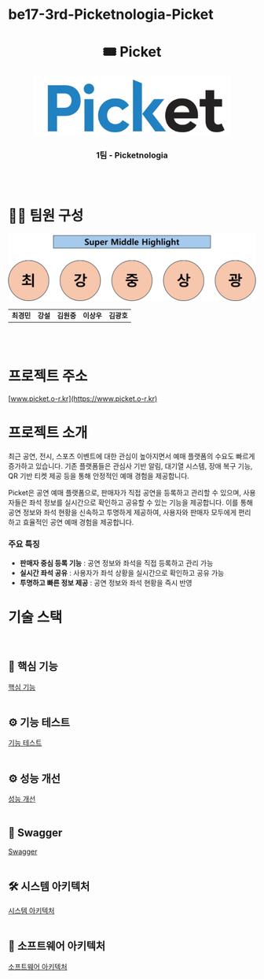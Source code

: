 ﻿# be17-3rd-Picketnologia-Picket

 <h1 align="center">🎟️ Picket </h1>

<p align="center">
  <img src="./docs/picket_logo.png" width="400" alt="Picket 로고" />
  
<h3 align="center">1팀 - Picketnologia</h3>

<br /><br />

# 👨‍💻 팀원 구성

<table align="center">
  <tr>
  
  ![팀원 이미지](./docs/super_middle_highlight.png)

  </tr>
  <tr>
    <td align="center">
      <b>최경민</b><br/>
    </td>
    <td align="center">
      <b>강설</b><br/>
    </td>
    <td align="center">
      <b>김원중</b><br/>
    </td>
    <td align="center">
      <b>이상우</b><br/>
    </td>
    <td align="center">
      <b>김광호</b><br/>
    </td>
  </tr>
</table>
<br /><br />

# 프로젝트 주소

[www.picket.o-r.kr](https://www.picket.o-r.kr)

# 프로젝트 소개

최근 공연, 전시, 스포츠 이벤트에 대한 관심이 높아지면서 예매 플랫폼의 수요도 빠르게 증가하고 있습니다. 기존 플랫폼들은 관심사 기반 알림, 대기열 시스템, 장애 복구 기능, QR 기반 티켓 제공 등을 통해 안정적인 예매 경험을 제공합니다.

Picket은 공연 예매 플랫폼으로, 판매자가 직접 공연을 등록하고 관리할 수 있으며, 사용자들은 좌석 정보를 실시간으로 확인하고 공유할 수 있는 기능을 제공합니다. 이를 통해 공연 정보와 좌석 현황을 신속하고 투명하게 제공하여, 사용자와 판매자 모두에게 편리하고 효율적인 공연 예매 경험을 제공합니다.

### 주요 특징

- **판매자 중심 등록 기능** : 공연 정보와 좌석을 직접 등록하고 관리 가능
- **실시간 좌석 공유** : 사용자가 좌석 상황을 실시간으로 확인하고 공유 가능
- **투명하고 빠른 정보 제공** : 공연 정보와 좌석 현황을 즉시 반영

# 기술 스택

<img src="https://img.shields.io/badge/vue.js-4FC08D?style=flat-square&logo=vuedotjs&logoColor=white" alt=""/>

<img src="https://img.shields.io/badge/springboot-6DB33F?style=flat-square&logo=springboot&logoColor=white" alt=""/>

<img src="https://img.shields.io/badge/mariadb-003545?style=flat-square&logo=mariadb&logoColor=white" alt=""/>

<img src="https://img.shields.io/badge/redis-FF4438?style=flat-square&logo=redis&logoColor=white" alt=""/>

## 🔎 핵심 기능

[핵심 기능]()
<br>
<br>

## ⚙ 기능 테스트

[기능 테스트](https://github.com/beyond-sw-camp/be17-3rd-Picketnologia-Picket/wiki/%EA%B8%B0%EB%8A%A5-%ED%85%8C%EC%8A%A4%ED%8A%B8)
<br>
<br>

## ⚙ 성능 개선

[성능 개선](https://github.com/beyond-sw-camp/be17-3rd-Picketnologia-Picket/wiki/4.-%EC%84%B1%EB%8A%A5%EA%B0%9C%EC%84%A0)
<br>
<br>

## 🔗 Swagger

[Swagger](https://api.picket.o-r.kr/swagger-ui/index.html#/)
<br>
<br>

## 🛠 시스템 아키텍처

[시스템 아키텍처](https://github.com/beyond-sw-camp/be17-3rd-Picketnologia-Picket/wiki/3.-%EC%8B%9C%EC%8A%A4%ED%85%9C-%EC%95%84%ED%82%A4%ED%85%8D%EC%B2%98)
<br>
<br>

## 📡 소프트웨어 아키텍처

[소프트웨어 아키텍처](https://github.com/beyond-sw-camp/be17-3rd-Picketnologia-Picket/wiki/2.-%EC%86%8C%ED%94%84%ED%8A%B8%EC%9B%A8%EC%96%B4-%EC%95%84%ED%82%A4%ED%85%8D%EC%B2%98#%EC%86%8C%ED%94%84%ED%8A%B8%EC%9B%A8%EC%96%B4-%EC%95%84%ED%82%A4%ED%85%8D%EC%B2%98-%EA%B5%AC%EC%84%B1)
<br>
